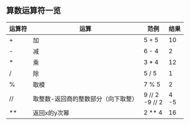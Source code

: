 ## 算数运算符一览
| **运算符** | 运算 | 范例 | 结果 |
| ---- | ---- | ---- | ---- |
| + | 加 | 5 + 5 | 10 |
| - | 减 | 6 - 4 | 2 |
| * | 乘 | 3 * 4 | 12 |
| / | 除 | 5 / 5 | 1 |
| % | 取模 | 7 % 5 | 2 |
| // | 取整数-返回商的整数部分（向下取整） | 9 // 2<br>-9 // 2 | 4<br>-5 |
| ** | 返回x的y次幂 | 2 ** 4 | 16 |
